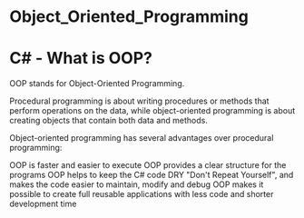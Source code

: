 # Object_Oriented_Programming

# C# - What is OOP?
OOP stands for Object-Oriented Programming.

Procedural programming is about writing procedures or methods that perform operations on the data, while object-oriented programming is about creating objects that contain both data and methods.

Object-oriented programming has several advantages over procedural programming:

OOP is faster and easier to execute
OOP provides a clear structure for the programs
OOP helps to keep the C# code DRY "Don't Repeat Yourself", and makes the code easier to maintain, modify and debug
OOP makes it possible to create full reusable applications with less code and shorter development time
